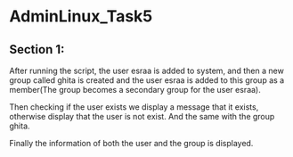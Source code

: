 # AdminLinux_Task5
## Section 1:
After running the script, the user esraa is added to system, and then a new group called ghita is created and the user esraa is added to this group as a member(The group becomes a secondary group for the user esraa).

Then checking if the user exists we display a message that it exists, otherwise display that the user is not exist. And the same with the group ghita.

Finally the information of both the user and the group is displayed.
